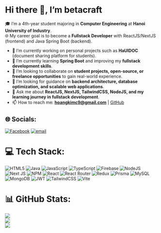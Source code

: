 # Hi there 👋, I’m betacraft

🎓 I’m a 4th-year student majoring in **Computer Engineering** at **Hanoi University of Industry**.  
🌐 My career goal is to become a **Fullstack Developer** with ReactJS/NextJS (frontend) and Java Spring Boot (backend).  

- 🔭 I’m currently working on personal projects such as **HaUIDOC** (document sharing platform for students).
- 🌱 I’m currently learning **Spring Boot** and improving my **fullstack development skills**.
- 👯 I’m looking to collaborate on **student projects, open-source, or freelance opportunities** to gain real-world experience.
- 🤔 I’m looking for guidance on **backend architecture, database optimization, and scalable web applications**.
- 💬 Ask me about **ReactJS, NextJS, TailwindCSS, NodeJS, and my learning journey in fullstack development**.
- 📫 How to reach me: **hoangkimc9@gmail.com** | [GitHub](https://github.com/betacraftm)

## 🌐 Socials:
[![Facebook](https://img.shields.io/badge/Facebook-%231877F2.svg?logo=Facebook&logoColor=white)](https://facebook.com/https://www.facebook.com/ngocdat204) [![email](https://img.shields.io/badge/Email-D14836?logo=gmail&logoColor=white)](mailto:hoangkimc9@gmail.com) 

# 💻 Tech Stack:
![HTML5](https://img.shields.io/badge/html5-%23E34F26.svg?style=for-the-badge&logo=html5&logoColor=white) ![Java](https://img.shields.io/badge/java-%23ED8B00.svg?style=for-the-badge&logo=openjdk&logoColor=white) ![JavaScript](https://img.shields.io/badge/javascript-%23323330.svg?style=for-the-badge&logo=javascript&logoColor=%23F7DF1E) ![TypeScript](https://img.shields.io/badge/typescript-%23007ACC.svg?style=for-the-badge&logo=typescript&logoColor=white) ![Firebase](https://img.shields.io/badge/firebase-%23039BE5.svg?style=for-the-badge&logo=firebase) ![NodeJS](https://img.shields.io/badge/node.js-6DA55F?style=for-the-badge&logo=node.js&logoColor=white) ![Next JS](https://img.shields.io/badge/Next-black?style=for-the-badge&logo=next.js&logoColor=white) ![NPM](https://img.shields.io/badge/NPM-%23CB3837.svg?style=for-the-badge&logo=npm&logoColor=white) ![React](https://img.shields.io/badge/react-%2320232a.svg?style=for-the-badge&logo=react&logoColor=%2361DAFB) ![React Router](https://img.shields.io/badge/React_Router-CA4245?style=for-the-badge&logo=react-router&logoColor=white) ![Redux](https://img.shields.io/badge/redux-%23593d88.svg?style=for-the-badge&logo=redux&logoColor=white) ![Prisma](https://img.shields.io/badge/Prisma-3982CE?style=for-the-badge&logo=Prisma&logoColor=white) ![MySQL](https://img.shields.io/badge/mysql-4479A1.svg?style=for-the-badge&logo=mysql&logoColor=white) ![MongoDB](https://img.shields.io/badge/MongoDB-%234ea94b.svg?style=for-the-badge&logo=mongodb&logoColor=white) ![JWT](https://img.shields.io/badge/JWT-black?style=for-the-badge&logo=JSON%20web%20tokens) ![TailwindCSS](https://img.shields.io/badge/tailwindcss-%2338B2AC.svg?style=for-the-badge&logo=tailwind-css&logoColor=white) ![Vite](https://img.shields.io/badge/vite-%23646CFF.svg?style=for-the-badge&logo=vite&logoColor=white)
# 📊 GitHub Stats:
![](https://github-readme-stats.vercel.app/api?username=betacraftm&theme=merko&hide_border=false&include_all_commits=true&count_private=false)<br/>
![](https://nirzak-streak-stats.vercel.app/?user=betacraftm&theme=merko&hide_border=false)<br/>
![](https://github-readme-stats.vercel.app/api/top-langs/?username=betacraftm&theme=merko&hide_border=false&include_all_commits=true&count_private=false&layout=compact)
